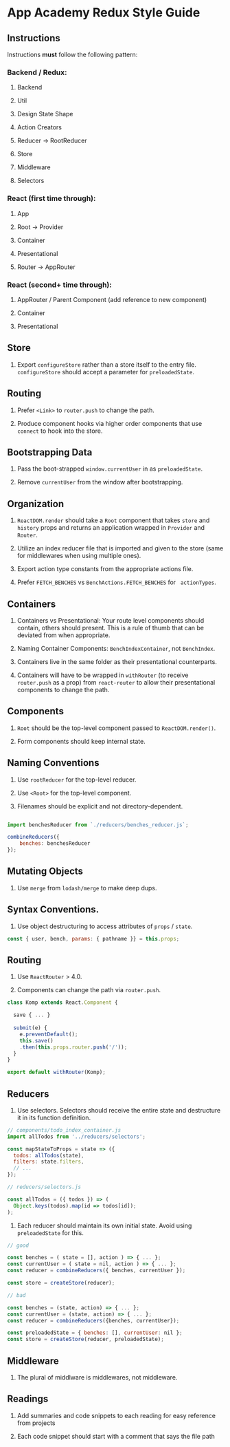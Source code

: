 # App Academy Redux Style Guide

## Instructions

Instructions **must** follow the following pattern:

### Backend / Redux:

1. Backend

1. Util

1. Design State Shape

1. Action Creators

1. Reducer -> RootReducer

1. Store

1. Middleware

1. Selectors

### React (first time through):

1. App

1. Root -> Provider

1. Container

1. Presentational

1. Router -> AppRouter

### React (second+ time through):

1. AppRouter / Parent Component (add reference to new component)

1. Container

1. Presentational

## Store

1. Export `configureStore` rather than a store itself to the entry 
file. `configureStore` should accept a parameter for `preloadedState`.

## Routing

1. Prefer `<Link>` to `router.push` to change the path.

1. Produce component hooks via higher order components that use `
connect` to hook into the store.

## Bootstrapping Data

1. Pass the boot-strapped `window.currentUser` in as `preloadedState`.

1. Remove `currentUser` from the window after bootstrapping.

## Organization

1. `ReactDOM.render` should take a `Root` component that takes `store` 
and `history` props and returns an application wrapped in `Provider` 
and `Router`.

1. Utilize an index reducer file that is imported and given to the 
store (same for middlewares when using multiple ones).

1. Export action type constants from the appropriate actions file.

1. Prefer `FETCH_BENCHES` vs `BenchActions.FETCH_BENCHES` for `
actionTypes`.

## Containers

1. Containers vs Presentational: Your route level components should 
contain, others should present. This is a rule of thumb that can be 
deviated from when appropriate.

1. Naming Container Components: `BenchIndexContainer`, not `BenchIndex`.

1. Containers live in the same folder as their presentational 
counterparts.

1. Containers will have to be wrapped in `withRouter` (to receive `router.push` as a prop) from `react-router` to allow their presentational components to change the path.

## Components 

1. `Root` should be the top-level component passed to `ReactDOM.render()`.

1. Form components should keep internal state.

## Naming Conventions

1. Use `rootReducer` for the top-level reducer.

1. Use `<Root>` for the top-level component.

1. Filenames should be explicit and not directory-dependent.

```js

import benchesReducer from `./reducers/benches_reducer.js`;

combineReducers({
	benches: benchesReducer
});
```

## Mutating Objects

1. Use `merge` from `lodash/merge` to make deep dups.

## Syntax Conventions.

1. Use object destructuring to access attributes of `props` / `state`.

```js
const { user, bench, params: { pathname }} = this.props;
```

## Routing

1. Use `ReactRouter` > 4.0. 

1. Components can change the path via `router.push`.

```jsx
class Komp extends React.Component {

  save { ... }
  
  submit(e) {
    e.preventDefault();
    this.save()
    .then(this.props.router.push('/'));
  }
}

export default withRouter(Komp);
```

## Reducers

1. Use selectors. Selectors should receive the entire state and destructure it in its function definition.

```js
// components/todo_index_container.js
import allTodos from '../reducers/selectors';

const mapStateToProps = state => ({
  todos: allTodos(state),
  filters: state.filters,
  // ...
});
```

```js
// reducers/selectors.js

const allTodos = ({ todos }) => (
  Object.keys(todos).map(id => todos[id]);
);
```

1. Each reducer should maintain its own initial state. Avoid using 
`preloadedState` for this.

```js
// good

const benches = ( state = [], action ) => { ... };
const currentUser = ( state = nil, action ) => { ... };
const reducer = combineReducers({ benches, currentUser });

const store = createStore(reducer);

// bad

const benches = (state, action) => { ... };
const currentUser = (state, action) => { ... };
const reducer = combineReducers({benches, currentUser});

const preloadedState = { benches: [], currentUser: nil };
const store = createStore(reducer, preloadedState);
```

## Middleware

1. The plural of middlware is middlewares, not middleware.

## Readings

1. Add summaries and code snippets to each reading for easy reference from projects

1. Each code snippet should start with a comment that says the file path

[orst]: https://babeljs.io/docs/plugins/transform-object-rest-spread/
